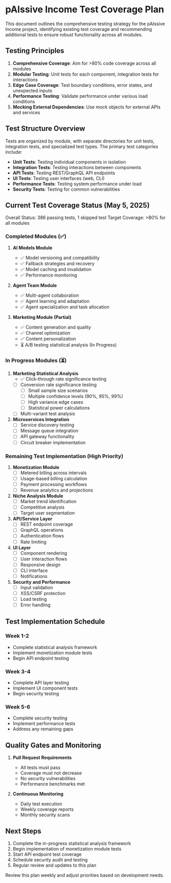 # pAIssive Income Test Coverage Plan

This document outlines the comprehensive testing strategy for the pAIssive Income project, identifying existing test coverage and recommending additional tests to ensure robust functionality across all modules.

## Testing Principles

1. **Comprehensive Coverage**: Aim for >80% code coverage across all modules
2. **Modular Testing**: Unit tests for each component, integration tests for interactions
3. **Edge Case Coverage**: Test boundary conditions, error states, and unexpected inputs
4. **Performance Testing**: Validate performance under various load conditions
5. **Mocking External Dependencies**: Use mock objects for external APIs and services

## Test Structure Overview

Tests are organized by module, with separate directories for unit tests, integration tests, and specialized test types. The primary test categories include:

- **Unit Tests**: Testing individual components in isolation
- **Integration Tests**: Testing interactions between components
- **API Tests**: Testing REST/GraphQL API endpoints
- **UI Tests**: Testing user interfaces (web, CLI)
- **Performance Tests**: Testing system performance under load
- **Security Tests**: Testing for common vulnerabilities

## Current Test Coverage Status (May 5, 2025)

Overall Status: 386 passing tests, 1 skipped test
Target Coverage: >80% for all modules

### Completed Modules (✅)

1. **AI Models Module**
   - ✅ Model versioning and compatibility
   - ✅ Fallback strategies and recovery
   - ✅ Model caching and invalidation
   - ✅ Performance monitoring

2. **Agent Team Module**
   - ✅ Multi-agent collaboration
   - ✅ Agent learning and adaptation
   - ✅ Agent specialization and task allocation

3. **Marketing Module (Partial)**
   - ✅ Content generation and quality
   - ✅ Channel optimization
   - ✅ Content personalization
   - ⏳ A/B testing statistical analysis (In Progress)

### In Progress Modules (⏳)

1. **Marketing Statistical Analysis**
   - ✅ Click-through rate significance testing
   - [ ] Conversion rate significance testing
     - [ ] Small sample size scenarios
     - [ ] Multiple confidence levels (90%, 95%, 99%)
     - [ ] High variance edge cases
     - [ ] Statistical power calculations
   - [ ] Multi-variant test analysis

2. **Microservices Integration**
   - [ ] Service discovery testing
   - [ ] Message queue integration
   - [ ] API gateway functionality
   - [ ] Circuit breaker implementation

### Remaining Test Implementation (High Priority)

1. **Monetization Module**
   - [ ] Metered billing across intervals
   - [ ] Usage-based billing calculation
   - [ ] Payment processing workflows
   - [ ] Revenue analytics and projections

2. **Niche Analysis Module**
   - [ ] Market trend identification
   - [ ] Competitive analysis
   - [ ] Target user segmentation

3. **API/Service Layer**
   - [ ] REST endpoint coverage
   - [ ] GraphQL operations
   - [ ] Authentication flows
   - [ ] Rate limiting

4. **UI Layer**
   - [ ] Component rendering
   - [ ] User interaction flows
   - [ ] Responsive design
   - [ ] CLI interface
   - [ ] Notifications

5. **Security and Performance**
   - [ ] Input validation
   - [ ] XSS/CSRF protection
   - [ ] Load testing
   - [ ] Error handling

## Test Implementation Schedule

### Week 1-2
- Complete statistical analysis framework
- Implement monetization module tests
- Begin API endpoint testing

### Week 3-4
- Complete API layer testing
- Implement UI component tests
- Begin security testing

### Week 5-6
- Complete security testing
- Implement performance tests
- Address any remaining gaps

## Quality Gates and Monitoring

1. **Pull Request Requirements**
   - All tests must pass
   - Coverage must not decrease
   - No security vulnerabilities
   - Performance benchmarks met

2. **Continuous Monitoring**
   - Daily test execution
   - Weekly coverage reports
   - Monthly security scans

## Next Steps

1. Complete the in-progress statistical analysis framework
2. Begin implementation of monetization module tests
3. Start API endpoint test coverage
4. Schedule security audit and testing
5. Regular review and updates to this plan

Review this plan weekly and adjust priorities based on development needs.

